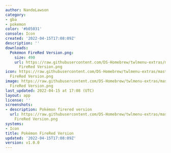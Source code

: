 ```yaml
---
author: NandoLawson
category:
- gba
- pokemon
color: '#b05031'
console: Icon
created: '2022-04-15T17:08:09Z'
description: ''
downloads:
  Pokémon FireRed Version.png:
    size: 490
    url: https://raw.githubusercontent.com/DS-Homebrew/twlmenu-extras/master/_nds/TWiLightMenu/icons/Pokémon
      FireRed Version.png
icon: https://raw.githubusercontent.com/DS-Homebrew/twlmenu-extras/master/_nds/TWiLightMenu/icons/Pokémon
  FireRed Version.png
image: https://raw.githubusercontent.com/DS-Homebrew/twlmenu-extras/master/_nds/TWiLightMenu/icons/Pokémon
  FireRed Version.png
last_updated: 2022-04-15 at 17:08 (UTC)
layout: app
license: ''
screenshots:
- description: Pokémon firered version
  url: https://raw.githubusercontent.com/DS-Homebrew/twlmenu-extras/master/_nds/TWiLightMenu/icons/Pokémon
    FireRed Version.png
systems:
- Icon
title: Pokémon FireRed Version
updated: '2022-04-15T17:08:09Z'
version: v1.0.0
---
```

